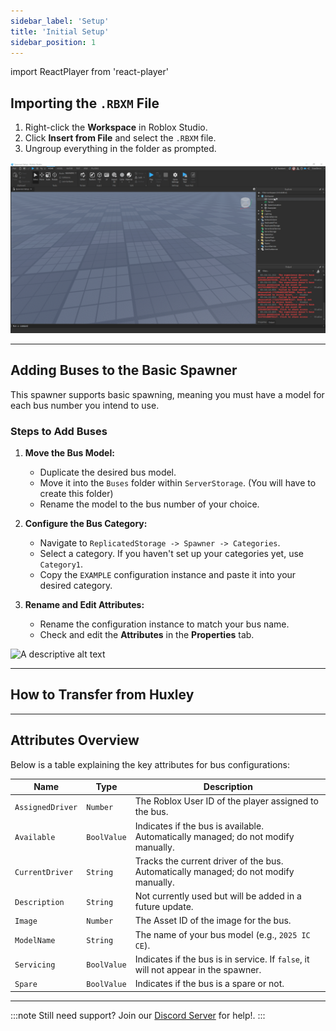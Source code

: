 ```yaml
---
sidebar_label: 'Setup'
title: 'Initial Setup'
sidebar_position: 1
---
```

import ReactPlayer from 'react-player'

## Importing the `.RBXM` File

1. Right-click the **Workspace** in Roblox Studio.
2. Click **Insert from File** and select the `.RBXM` file.
3. Ungroup everything in the folder as prompted.

![A descriptive alt text](./gif-1.gif)

---

## Adding Buses to the Basic Spawner

This spawner supports basic spawning, meaning you must have a model for each bus number you intend to use.

### Steps to Add Buses

1. **Move the Bus Model:**
   - Duplicate the desired bus model.
   - Move it into the `Buses` folder within `ServerStorage`. (You will have to create this folder)
   - Rename the model to the bus number of your choice.

2. **Configure the Bus Category:**
   - Navigate to `ReplicatedStorage -> Spawner -> Categories`.
   - Select a category. If you haven't set up your categories yet, use `Category1`.
   - Copy the `EXAMPLE` configuration instance and paste it into your desired category.

3. **Rename and Edit Attributes:**
   - Rename the configuration instance to match your bus name.
   - Check and edit the **Attributes** in the **Properties** tab.

![A descriptive alt text](./gif-2.gif)

---

## How to Transfer from Huxley

<ReactPlayer url="https://www.youtube.com/watch?v=2IUAqmcKeTU" controls width="100%" height="360px" />

---

## Attributes Overview

Below is a table explaining the key attributes for bus configurations:

| Name           | Type       | Description                                                                                      |
|----------------|------------|--------------------------------------------------------------------------------------------------|
| `AssignedDriver` | `Number`   | The Roblox User ID of the player assigned to the bus.                                          |
| `Available`      | `BoolValue`| Indicates if the bus is available. Automatically managed; do not modify manually.              |
| `CurrentDriver`  | `String`   | Tracks the current driver of the bus. Automatically managed; do not modify manually.           |
| `Description`    | `String`   | Not currently used but will be added in a future update.                                       |
| `Image`          | `Number`   | The Asset ID of the image for the bus.                                                         |
| `ModelName`      | `String`   | The name of your bus model (e.g., `2025 IC CE`).                                               |
| `Servicing`      | `BoolValue`| Indicates if the bus is in service. If `false`, it will not appear in the spawner.             |
| `Spare`           | `BoolValue`   | Indicates if the bus is a spare or not.                                                    |

---

:::note
Still need support? Join our [Discord Server](https://discord.gg/5k85S4KWSR) for help!.
:::